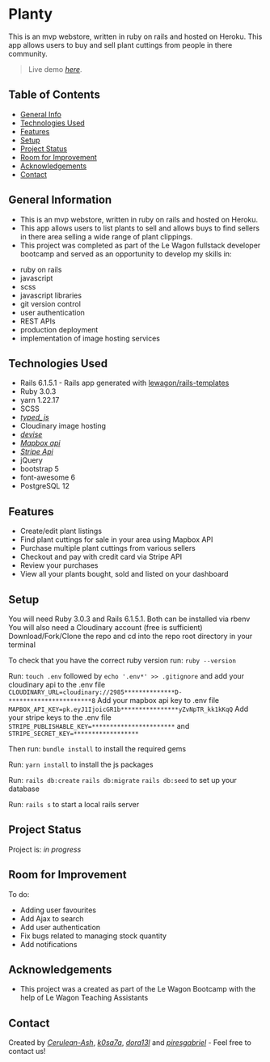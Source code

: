 # Planty

This is an mvp webstore, written in ruby on rails and hosted on Heroku.
This app allows users to buy and sell plant cuttings from people in there community.

> Live demo [_here_](http://planty-le-wagon.herokuapp.com/). <!-- If you have the project hosted somewhere, include the link here. -->

## Table of Contents

- [General Info](#general-information)
- [Technologies Used](#technologies-used)
- [Features](#features)
- [Setup](#setup)
- [Project Status](#project-status)
- [Room for Improvement](#room-for-improvement)
- [Acknowledgements](#acknowledgements)
- [Contact](#contact)
<!-- * [License](#license) -->

## General Information

- This is an mvp webstore, written in ruby on rails and hosted on Heroku.
- This app allows users to list plants to sell and allows buys to find sellers in there area selling a wide range of plant clippings.
- This project was completed as part of the Le Wagon fullstack developer bootcamp and served as an opportunity to develop my skills in:

* ruby on rails
* javascript
* scss
* javascript libraries
* git version control
* user authentication
* REST APIs
* production deployment
* implementation of image hosting services

## Technologies Used

- Rails 6.1.5.1 - Rails app generated with [lewagon/rails-templates](https://github.com/lewagon/rails-templates)
- Ruby 3.0.3
- yarn 1.22.17
- SCSS
- [_typed_js_](https://mattboldt.com/demos/typed-js/)
- Cloudinary image hosting
- [_devise_](https://github.com/plataformatec/devise/)
- [_Mapbox api_](https://www.mapbox.com/)
- [_Stripe Api_](https://stripe.com/)
- jQuery
- bootstrap 5
- font-awesome 6
- PostgreSQL 12

## Features

- Create/edit plant listings
- Find plant cuttings for sale in your area using Mapbox API
- Purchase multiple plant cuttings from various sellers
- Checkout and pay with credit card via Stripe API
- Review your purchases
- View all your plants bought, sold and listed on your dashboard

## Setup

You will need Ruby 3.0.3 and Rails 6.1.5.1. Both can be installed via rbenv
You will also need a Cloudinary account (free is sufficient)
Download/Fork/Clone the repo and cd into the repo root directory in your terminal

To check that you have the correct ruby version run:
`ruby --version`

Run: `touch .env` followed by `echo '.env*' >> .gitignore`
and add your cloudinary api to the .env file `CLOUDINARY_URL=cloudinary://2985**************D-***********************8`
Add your mapbox api key to .env file `MAPBOX_API_KEY=pk.eyJ1IjoicGR1b****************yZvNpTR_kk1kKqQ`
Add your stripe keys to the .env file `STRIPE_PUBLISHABLE_KEY=***********************` and `STRIPE_SECRET_KEY=******************`

Then run:
`bundle install`
to install the required gems

Run:
`yarn install`
to install the js packages

Run:
`rails db:create`
`rails db:migrate`
`rails db:seed`
to set up your database

Run:
`rails s`
to start a local rails server

## Project Status

Project is: _in progress_

## Room for Improvement

To do:

- Adding user favourites
- Add Ajax to search
- Add user authentication
- Fix bugs related to managing stock quantity
- Add notifications

## Acknowledgements

- This project was a created as part of the Le Wagon Bootcamp with the help of Le Wagon Teaching Assistants

## Contact

Created by [_Cerulean-Ash_](https://cerulean-ash.github.io/portfolioV2/), [_k0sa7a_](https://github.com/k0sa7a), [_dora13l_](https://github.com/dora13l) and [_piresgabriel_](https://github.com/piresgabriel) - Feel free to contact us!
